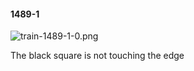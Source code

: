 #### 1489-1
![train-1489-1-0.png](https://github.com/lil-lab/nlvr/raw/master/nlvr/train/images/6/train-1489-1-0.png "train-1489-1-0.png")

The black square is not touching the edge
